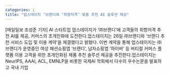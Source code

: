 ```yaml
---
categories: i
title: "업스테이지 ‘브랜디에 ‘취향저격’ 맞춤 추천 AI 솔루션 제공"
---
```

[매일일보 조성준 기자] AI 스타트업 업스테이지가 ‘㈜브랜디’에 고객들의 취향저격 추천 AI를 제공, 커머스의 초개인화에 도전한다.업스테이지는 26일 ㈜브랜디와 ‘브랜디 추천 서비스 도입 및 이용 계약’을 체결했다고 밝혔다. 이번 계약을 통해 업스테이지는 ㈜브랜디가 운영중인 여성 패션쇼핑앱 ‘브랜디’, 남자쇼핑앱 ‘하이버’ 등 버티컬 커머스 플랫폼 이용 고객을 위한 초개인화된 제품 추천 솔루션 제공을 추진한다.업스테이지는 NeurlPS, AAAI, ACL, EMNLP을 비롯한 국제AI 학회에서 다수의 우수논문을 발표하고 국내 기업